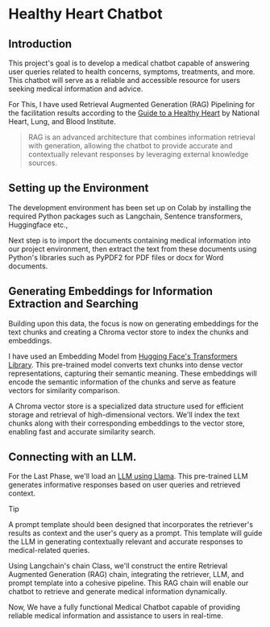# Healthy Heart Chatbot

## Introduction
This project's goal is to develop a medical chatbot capable of answering user queries related to health concerns, symptoms, treatments, and more. This chatbot will serve as a reliable and accessible resource for users seeking medical information and advice. 


For This, I have used Retrieval Augmented Generation (RAG) Pipelining for the facilitation results according to the [Guide to a Healthy Heart](https://www.nhlbi.nih.gov/files/docs/public/heart/healthyheart.pdf) by National Heart, Lung, and Blood Institute.

> RAG is an advanced architecture that combines information retrieval with generation, allowing the chatbot to provide accurate and contextually relevant responses by leveraging external knowledge sources. 

## Setting up the Environment
The development environment has been set up on Colab by installing the required Python packages such as Langchain, Sentence transformers, Huggingface etc., 

Next step is to import the documents containing medical information into our project environment, then extract the text from these documents using Python's libraries such as PyPDF2 for PDF files or docx for Word documents. 

## Generating Embeddings for Information Extraction and Searching
Building upon this data, the focus is now on generating embeddings for the text chunks and creating a Chroma vector store to index the chunks and embeddings. 

I have used an Embedding Model from [Hugging Face's Transformers Library](https://huggingface.co/NeuML/pubmedbert-base-embeddings).
This pre-trained model converts text chunks into dense vector representations, capturing their semantic meaning. These embeddings will encode the semantic information of the chunks and serve as feature vectors for similarity comparison. 

A Chroma vector store is a specialized data structure used for efficient storage and retrieval of high-dimensional vectors. We'll index the text chunks along with their corresponding embeddings to the vector store, enabling fast and accurate similarity search. 

## Connecting with an LLM.
For the Last Phase, we'll load an [LLM using Llama](https://huggingface.co/MaziyarPanahi/BioMistral-7B-GGUF). This pre-trained LLM generates informative responses based on user queries and retrieved context. 

> [!Tip]
> A prompt template should been designed that incorporates the retriever's results as context and the user's query as a prompt. This template will guide the LLM in generating contextually relevant and accurate responses to medical-related queries. 

Using Langchain's chain Class, we'll construct the entire Retrieval Augmented Generation (RAG) chain, integrating the retriever, LLM, and prompt template into a cohesive pipeline. This RAG chain will enable our chatbot to retrieve and generate medical information dynamically. 

Now, We have a fully functional Medical Chatbot capable of providing reliable medical information and assistance to users in real-time.